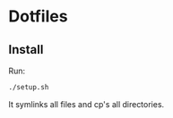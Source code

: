# Dotfiles

## Install

Run:

```sh
./setup.sh
```

It symlinks all files and cp's all directories.
